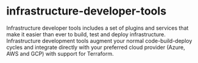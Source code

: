 # infrastructure-developer-tools
Infrastructure developer tools includes a set of plugins and services that make it easier than ever to build, test and deploy infrastructure. Infrastructure development tools augment your normal code-build-deploy cycles and integrate directly with your preferred cloud provider (Azure, AWS and GCP) with support for Terraform.
